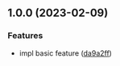 ## 1.0.0 (2023-02-09)


### Features

* impl basic feature ([da9a2ff](https://github.com/kainstar/ttying/commit/da9a2fff219b41702d18d8177abad9a22a05eaa5))
